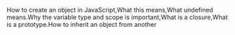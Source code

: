 How to create an object in JavaScript,What this means,What undefined means.Why the variable type and scope is important,What is a closure,What is a prototype.How to inherit an object from another
